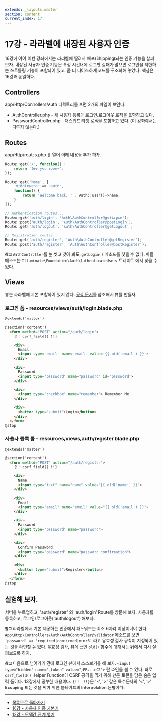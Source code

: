 ```yaml
---
extends: _layouts.master
section: content
current_index: 17
---
```


# 17강 - 라라벨에 내장된 사용자 인증

16강에 이어 이번 강좌에서는 라라벨에 딸려서 배포(Shipping)되는 인증 기능을 살펴 보자. 내장된 사용자 인증 기능은 특정 시간내에 로그인 실패가 많으면 로그인을 제한하는 쓰로틀링 기능이 포함되어 있고, 좀 더 나이스하게 코드를 구조화해 놓았다. 핵심은 16강과 동일하다.

## Controllers

app/Http/Controllers/Auth 디렉토리를 보면 2개의 파일이 보인다.
- AuthController.php - 새 사용자 등록과 로그인/로그아웃 로직을 포함하고 있다.
- PasswordController.php - 패스워드 리셋 로직을 포함하고 있다. (이 강좌에서는 다루지 않는다.)

## Routes

app/Http/routes.php 를 열어 아래 내용을 추가 하자.

```php
Route::get('/', function() {
    return 'See you soon~';
});

Route::get('home', [
    'middleware' => 'auth',
    function() {
        return 'Welcome back, ' . Auth::user()->name;
    }
]);

// Authentication routes...
Route::get('auth/login', 'Auth\AuthController@getLogin');
Route::post('auth/login', 'Auth\AuthController@postLogin');
Route::get('auth/logout', 'Auth\AuthController@getLogout');

// Registration routes...
Route::get('auth/register', 'Auth\AuthController@getRegister');
Route::post('auth/register', 'Auth\AuthController@postRegister');
```

**`참고`** `AuthController`를 눈 씻고 찾아 봐도, `getLogin()` 메소드를 찾을 수 없다. 이들 메소드는 `Illuminate\Foundation\Auth\AuthenticateUsers` 트레이트 에서 찾을 수 있다.

## Views

뷰는 라라벨에 기본 포함되어 있지 않다. [공식 문서](http://laravel.com/docs/authentication#included-views)를 참조해서 뷰를 만들자.

### 로그인 폼 - resources/views/auth/login.blade.php

```html
@extends('master')

@section('content')
  <form method="POST" action="/auth/login">
    {!! csrf_field() !!}

    <div>
      Email
      <input type="email" name="email" value="{{ old('email') }}">
    </div>

    <div>
      Password
      <input type="password" name="password" id="password">
    </div>

    <div>
      <input type="checkbox" name="remember"> Remember Me
    </div>

    <div>
      <button type="submit">Login</button>
    </div>
  </form>
@stop
```

### 사용자 등록 폼 - resources/views/auth/register.blade.php

```html
@extends('master')

@section('content')
  <form method="POST" action="/auth/register">
    {!! csrf_field() !!}

    <div>
      Name
      <input type="text" name="name" value="{{ old('name') }}">
    </div>

    <div>
      Email
      <input type="email" name="email" value="{{ old('email') }}">
    </div>

    <div>
      Password
      <input type="password" name="password">
    </div>

    <div>
      Confirm Password
      <input type="password" name="password_confirmation">
    </div>

    <div>
      <button type="submit">Register</button>
    </div>
  </form>
@stop
```

## 실험해 보자.

서버를 부트업하고, 'auth/register' 와 'auth/login' Route를 방문해 보자. 사용자를 등록하고, 로그인/로그아웃('auth/logout') 해보자.

**`참고`** 라라벨에서 기본 제공하는 인증에서 패스워드는 최소 6자리 이상이어야 한다. `App\Http\Controllers\Auth\AuthController@validator` 메소드를 보면 `'password' => 'required|confirmed|min:6'` 라고 유효성 검사 규칙이 지정되어 있는 것을 확인할 수 있다. 유효성 검사, 뷰에 쓰인 `old()` 함수에 대해서는 뒤에서 다시 살펴보도록 하자.

**`참고`** 다음으로 넘어가기 전에 로그인 뷰에서 소스보기를 해 보자. `<input type="hidden" name="_token" value="jPR...nO2">` 란 라인을 볼 수 있다. 바로 `csrf_field()` Helper Function이 CSRF 공격을 막기 위해 만든 토큰을 담은 숨은 입력 폼이다. 13강에서 공부한 내용이다. `{!!  !!}`은 '<', '>' 같은 특수문자의 '&lt;', '&gt;' Escaping 되는 것을 막기 위한 블레이드의 Interpolation 문법이다.

<!--@start-->
---

- [목록으로 돌아가기](../readme.md)
- [16강 - 사용자 인증 기본기](16-authentication.md)
- [18강 - 모델간 관계 맺기](18-eloquent-relationships.md)
<!--@end-->

